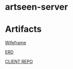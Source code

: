 # artseen-server

# Artifacts
 
[Wifeframe](https://www.figma.com/file/V9vQ4kEBGaGSluz76I88un/ArtSeen?t=5COFAmmv7QZUMjWq-0)

[ERD](https://dbdiagram.io/d/6409395a296d97641d868639)

[CLIENT REPO](https://github.com/jesmeeker/artseen-client)
